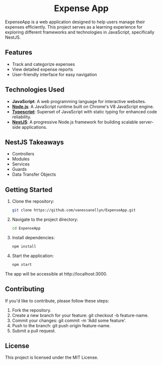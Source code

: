 <h1 align="center">Expense App</h1> 
ExpenseApp is a web application designed to help users manage their expenses efficiently. This project serves as a learning experience for exploring different frameworks and technologies in JavaScript, specifically NestJS.

## Features
- Track and categorize expenses
- View detailed expense reports
- User-friendly interface for easy navigation

## Technologies Used
- **JavaScript**: A web programming language for interactive websites.
- **[Node.js](https://nodejs.org/en)**: A JavaScript runtime built on Chrome's V8 JavaScript engine.
- **[Typescript](https://www.typescriptlang.org/)**: Superset of JavaScript with static typing for enhanced code reliability.
- **[NestJS](https://nestjs.com/)**: A progressive Node.js framework for building scalable server-side applications.
  
## NestJS Takeaways 
- Controllers
- Modules
- Services
- Guards
- Data Transfer Objects

## Getting Started

1. Clone the repository:
      ```bash
      git clone https://github.com/vanessanellyn/ExpenseApp.git

2. Navigate to the project directory:
      ```bash
      cd ExpenseApp

3. Install dependencies:
      ```bash
      npm install

4. Start the application:
      ```bash
      npm start

The app will be accessible at http://localhost:3000.

## Contributing
If you'd like to contribute, please follow these steps:

1. Fork the repository.
2. Create a new branch for your feature: git checkout -b feature-name.
3. Commit your changes: git commit -m 'Add some feature'.
4. Push to the branch: git push origin feature-name.
5. Submit a pull request.

## License
This project is licensed under the MIT License.
